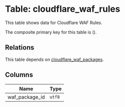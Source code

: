 # Table: cloudflare_waf_rules

This table shows data for Cloudflare WAF Rules.

The composite primary key for this table is ().

## Relations

This table depends on [cloudflare_waf_packages](cloudflare_waf_packages).

## Columns

| Name          | Type          |
| ------------- | ------------- |
|waf_package_id|`utf8`|